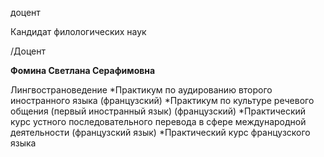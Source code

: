 доцент

Кандидат филологических наук

/Доцент

**Фомина Светлана Серафимовна**

Лингвострановедение
	*Практикум по аудированию второго иностранного языка (французский)
	*Практикум по культуре речевого общения (первый иностранный язык) (французский)
	*Практический курс устного последовательного перевода в сфере международной деятельности (французский язык)
	*Практический курс французского языка